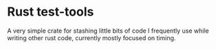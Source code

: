 
# Rust test-tools

A very simple crate for stashing little bits of code I frequently use while
writing other rust code, currently mostly focused on timing.
